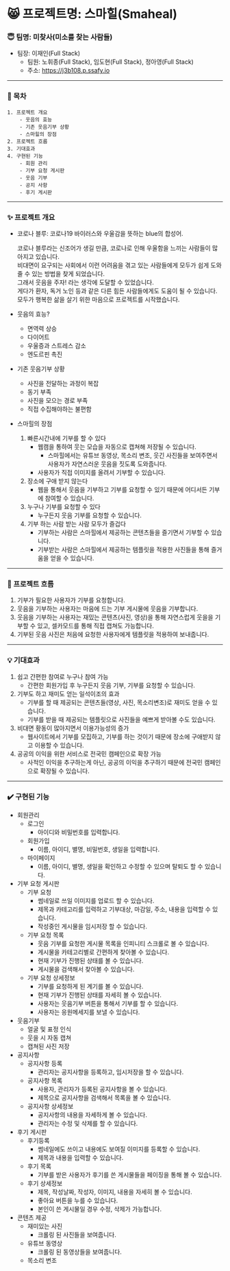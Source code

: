 # 😸 프로젝트명: 스마힐(Smaheal)
### 😇 팀명: 미찾사(미소를 찾는 사람들) 
* 팀장: 이재인(Full Stack)
    * 팀원: 노휘종(Full Stack), 임도현(Full Stack), 정아영(Full Stack)
    * 주소: https://j3b108.p.ssafy.io
***
### 🌻 목차
    1. 프로젝트 개요
        - 웃음의 효능
        - 기존 웃음기부 상황
        - 스마힐의 장점
    2. 프로젝트 흐름
    3. 기대효과
    4. 구현된 기능
        - 회원 관리
        - 기부 요청 게시판
        - 웃음 기부
        - 공지 사항
        - 후기 게시판
***
### ✨ 프로젝트 개요
- 코로나 블루: 코로나19 바이러스와 우울감을 뜻하는 blue의 합성어.

    코로나 블루라는 신조어가 생길 만큼, 코로나로 인해 우울함을 느끼는 사람들이 많아지고 있습니다.  
    비대면이 요구되는 사회에서 이런 어려움을 겪고 있는 사람들에게 모두가 쉽게 도와줄 수 있는 방법을 찾게 되었습니다.    
    그래서 웃음을 주자! 라는 생각에 도달할 수 있었습니다.   
    게다가 환자, 독거 노인 등과 같은 다른 힘든 사람들에게도 도움이 될 수 있습니다.  
    모두가 행복한 삶을 살기 위한 마음으로 프로젝트를 시작했습니다.

- 웃음의 효능?
    - 면역력 상승
    - 다이어트
    - 우울증과 스트레스 감소
    - 엔도르핀 촉진

- 기존 웃음기부 상황
    - 사진을 전달하는 과정이 복잡
    - 동기 부족
    - 사진을 모으는 경로 부족
    - 직접 수집해야하는 불편함

- 스마힐의 장점
    1. 빠른시간내에 기부를 할 수 있다
        - 웹캠을 통하여 웃는 모습을 자동으로 캡쳐해 저장될 수 있습니다.
            - 스마힐에서는 유튜브 동영상, 목소리 변조, 웃긴 사진들을 보여주면서 사용자가 자연스러운 웃음을 짓도록 도와줍니다.
        - 사용자가 직접 이미지를 올려서 기부할 수 있습니다.
    2. 장소에 구애 받지 않는다
        - 웹을 통해서 웃음을 기부하고 기부를 요청할 수 있기 때문에 어디서든 기부에 참여할 수 있습니다.
    3. 누구나 기부를 요청할 수 있다
        - 누구든지 웃음 기부를 요청할 수 있습니다.
    4. 기부 하는 사람 받는 사람 모두가 즐겁다
        - 기부하는 사람은 스마힐에서 제공하는 콘텐츠들을 즐기면서 기부할 수 있습니다.
        - 기부받는 사람은 스마힐에서 제공하는 템플릿을 적용한 사진들을 통해 즐거움을 얻을 수 있습니다.
***
### 🌊 프로젝트 흐름
1. 기부가 필요한 사용자가 기부를 요청합니다.
2. 웃음을 기부하는 사용자는 마음에 드는 기부 게시물에 웃음을 기부합니다.
3. 웃음을 기부하는 사용자는 재밌는 콘텐츠(사진, 영상)을 통해 자연스럽게 웃을을 기부할 수 있고, 셀카모드를 통해 직접 캡쳐도 가능합니다.
4. 기부된 웃음 사진은 처음에 요청한 사용자에게 템플릿을 적용하여 보내줍니다.
***
### 💡 기대효과
1. 쉽고 간편한 참여로 누구나 참여 가능
    - 간편한 회원가입 후 누구든지 웃음 기부, 기부를 요청할 수 있습니다.
2. 기부도 하고 재미도 얻는 일석이조의 효과
    - 기부를 할 때 제공되는 콘텐츠들(영상, 사진, 목소리변조)로 재미도 얻을 수 있습니다.
    - 기부를 받을 때 제공되는 템플릿으로 사진들을 예쁘게 받아볼 수도 있습니다.
3. 비대면 황동이 많아지면서 이용가능성의 증가
    - 웹사이트에서 기부를 모집하고, 기부를 하는 것이기 때문에 장소에 구애받지 않고 이용할 수 있습니다.
4. 공공의 이익을 위한 서비스로 전국민 캠페인으로 확장 가능
    - 사적인 이익을 추구하는게 아닌, 공공의 이익을 추구하기 때문에 전국민 캠페인으로 확장될 수 있습니다.
***
### ✔️ 구현된 기능
- 회원관리
    - 로그인
        - 아이디와 비밀번호를 입력합니다.
    - 회원가입  
        - 이름, 아이디, 별명, 비밀번호, 생일을 입력합니다.
    - 마이페이지  
        - 이름, 아이디, 별명, 생일을 확인하고 수정할 수 있으며 탈퇴도 할 수 있습니다.
- 기부 요청 게시판
    - 기부 요청  
        - 썸네일로 쓰일 이미지를 업로드 할 수 있습니다.
        - 제목과 카테고리를 입력하고 기부대상, 마감일, 주소, 내용을 입력할 수 있습니다.
        - 작성중인 게시물을 임시저장 할 수 있습니다.
    - 기부 요청 목록  
        - 웃음 기부를 요청한 게시물 목록을 인피니티 스크롤로 볼 수 있습니다.
        - 게시물을 카테고리별로 간편하게 찾아볼 수 있습니다.
        - 현재 기부가 진행된 상태를 볼 수 있습니다.
        - 게시물을 검색해서 찾아볼 수 있습니다.
    - 기부 요청 상세정보  
        - 기부를 요청하게 된 계기를 볼 수 있습니다.
        - 현재 기부가 진행된 상태를 자세히 볼 수 있습니다.
        - 사용자는 웃음기부 버튼을 통해서 기부를 할 수 있습니다.
        - 사용자는 응원메세지를 보낼 수 있습니다.
- 웃음기부
    - 얼굴 및 표정 인식  
    - 웃을 시 자동 캡쳐  
    - 캡쳐된 사진 저장  
- 공지사항
    - 공지사항 등록  
        - 관리자는 공지사항을 등록하고, 임시저장을 할 수 있습니다.
    - 공지사항 목록  
        - 사용자, 관리자가 등록된 공지사항을 볼 수 있습니다.
        - 제목으로 공지사항을 검색해서 목록을 볼 수 있습니다.
    - 공지사항 상세정보 
        - 공지사항의 내용을 자세하게 볼 수 있습니다.
        - 관리자는 수정 및 삭제를 할 수 있습니다.
- 후기 게시판
    - 후기등록  
        - 썸네일에도 쓰이고 내용에도 보여질 이미지를 등록할 수 있습니다.
        - 제목과 내용을 입력할 수 있습니다.
    - 후기 목록  
        - 기부를 받은 사용자가 후기를 쓴 게시물들을 페이징을 통해 볼 수 있습니다.
    - 후기 상세정보  
        - 제목, 작성날짜, 작성자, 이미지, 내용을 자세히 볼 수 있습니다.
        - 좋아요 버튼을 누를 수 있습니다.
        - 본인이 쓴 게시물일 경우 수정, 삭제가 가능합니다.
- 콘텐츠 제공
    - 재미있는 사진
        - 크롤링 된 사진들을 보여줍니다.
    - 유튜브 동영상
        - 크롤링 된 동영상들을 보여줍니다.
    - 목소리 변조